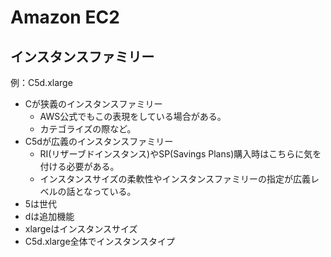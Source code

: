 # Amazon EC2

## インスタンスファミリー

例：C5d.xlarge

- Cが狭義のインスタンスファミリー
  - AWS公式でもこの表現をしている場合がある。
  - カテゴライズの際など。
- C5dが広義のインスタンスファミリー
  - RI(リザーブドインスタンス)やSP(Savings Plans)購入時はこちらに気を付ける必要がある。
  - インスタンスサイズの柔軟性やインスタンスファミリーの指定が広義レベルの話となっている。
- 5は世代
- dは追加機能
- xlargeはインスタンスサイズ
- C5d.xlarge全体でインスタンスタイプ